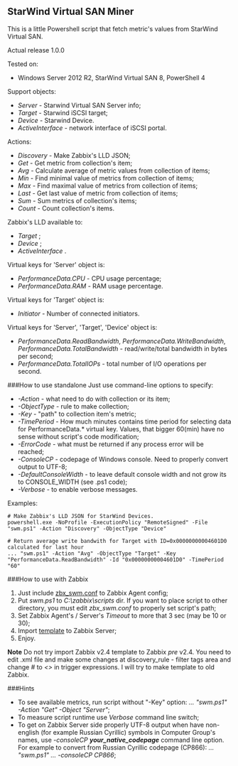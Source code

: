 ## StarWind Virtual SAN Miner 
This is a little Powershell script that fetch metric's values from StarWind Virtual SAN.

Actual release 1.0.0

Tested on:
- Windows Server 2012 R2, StarWind Virtual SAN 8, PowerShell 4


Support objects:
- _Server_ - Starwind Virtual SAN Server info;
- _Target_ - Starwind iSCSI target;
- _Device_ - Starwind Device.
- _ActiveInterface_ - network interface of iSCSI portal.

Actions:
- _Discovery_ - Make Zabbix's LLD JSON;
- _Get_       - Get metric from collection's item;
- _Avg_       - Calculate average of metric values from collection of items;
- _Min_       - Find minimal value of metrics from collection of items;
- _Max_       - Find maximal value of metrics from collection of items;
- _Last_      - Get last value of metric from collection of items;
- _Sum_       - Sum metrics of collection's items;
- _Count_     - Count collection's items.

Zabbix's LLD available to:
- _Target_ ;
- _Device_ ;
- _ActiveInterface_ .

Virtual keys for 'Server' object is:
- _PerformanceData.CPU_ - CPU usage percentage;
- _PerformanceData.RAM_ - RAM usage percentage.

Virtual keys for 'Target' object is:
- _Initiator_ - Number of connected initiators.

Virtual keys for 'Server', 'Target', 'Device' object is:
- _PerformanceData.ReadBandwidth_, _PerformanceData.WriteBandwidth_, _PerformanceData.TotalBandwidth_ - read/write/total bandwidth in bytes per second;
- _PerformanceData.TotalIOPs_ - total number of I/O operations per second.


###How to use standalone
Just use command-line options to specify:

- _-Action_      - what need to do with collection or its item;
- _-ObjectType_  - rule to make collection;
- _-Key_         - "path" to collection item's metric;
- _-TimePeriod_  - How much minutes contains time period for selecting data for PerformanceData.* virtual key. Values, that bigger 60(min) have no sense without script's code modification;
- _-ErrorCode_   - what must be returned if any process error will be reached;
- _-ConsoleCP_   - codepage of Windows console. Need to properly convert output to UTF-8;
- _-DefaultConsoleWidth_ - to leave default console width and not grow its to CONSOLE_WIDTH (see .ps1 code);
- _-Verbose_     - to enable verbose messages.

Examples:

    # Make Zabbix's LLD JSON for StarWind Devices.
    powershell.exe -NoProfile -ExecutionPolicy "RemoteSigned" -File "swm.ps1" -Action "Discovery" -ObjectType "Device"    

    # Return average write bandwith for Target with ID=0x00000000004601D0 calculated for last hour
    ... "swm.ps1" -Action "Avg" -ObjectType "Target" -Key "PerformanceData.ReadBandwidth" -Id "0x00000000004601D0" -TimePeriod "60"

###How to use with Zabbix
1. Just include [zbx\_swm.conf](https://github.com/zbx-sadman/StarWind/tree/master/Zabbix_Templates/zbx_swm.conf) to Zabbix Agent config;
2. Put _swm.ps1_ to _C:\zabbix\scripts_ dir. If you want to place script to other directory, you must edit _zbx\_swm.conf_ to properly set script's path; 
3. Set Zabbix Agent's / Server's _Timeout_ to more that 3 sec (may be 10 or 30);
4. Import [template](https://github.com/zbx-sadman/StarWind/tree/master/Zabbix_Templates) to Zabbix Server;
6. Enjoy.


**Note**
Do not try import Zabbix v2.4 template to Zabbix _pre_ v2.4. You need to edit .xml file and make some changes at discovery_rule - filter tags area and change _#_ to _<>_ in trigger expressions. I will try to make template to old Zabbix.

###Hints
- To see available metrics, run script without "-Key" option: _... "swm.ps1" -Action "Get" -Object "Server"_;
- To measure script runtime use _Verbose_ command line switch;
- To get on Zabbix Server side properly UTF-8 output when have non-english (for example Russian Cyrillic) symbols in Computer Group's names, use  _-consoleCP **your_native_codepage**_ command line option. For example to convert from Russian Cyrillic codepage (CP866): _... "swm.ps1" ... -consoleCP CP866_;
